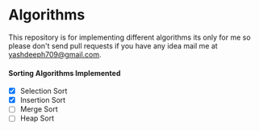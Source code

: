 # Algorithms
This repository is for implementing different algorithms its only for me so please don't send pull requests if you have any idea mail me at yashdeeph709@gmail.com.

#### Sorting Algorithms Implemented
- [x] Selection Sort
- [x] Insertion Sort
- [ ] Merge Sort
- [ ] Heap Sort
